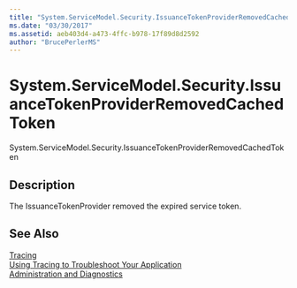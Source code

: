 ```yaml
---
title: "System.ServiceModel.Security.IssuanceTokenProviderRemovedCachedToken"
ms.date: "03/30/2017"
ms.assetid: aeb403d4-a473-4ffc-b978-17f89d8d2592
author: "BrucePerlerMS"
---
```

# System.ServiceModel.Security.IssuanceTokenProviderRemovedCachedToken
System.ServiceModel.Security.IssuanceTokenProviderRemovedCachedToken  
  
## Description  
 The IssuanceTokenProvider removed the expired service token.  
  
## See Also  
 [Tracing](../../../../../docs/framework/wcf/diagnostics/tracing/index.md)  
 [Using Tracing to Troubleshoot Your Application](../../../../../docs/framework/wcf/diagnostics/tracing/using-tracing-to-troubleshoot-your-application.md)  
 [Administration and Diagnostics](../../../../../docs/framework/wcf/diagnostics/index.md)
